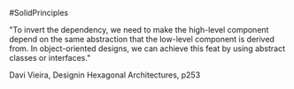 #SolidPrinciples

"To invert the dependency, we need to make the high-level component depend on the same abstraction that the low-level component is derived from. In object-oriented designs, we can achieve this feat by using abstract classes or interfaces."

Davi Vieira, Designin Hexagonal Architectures, p253